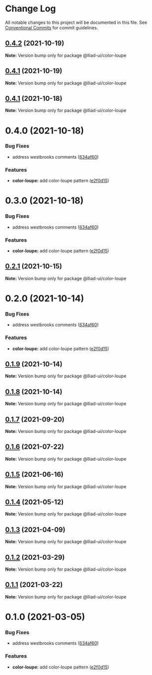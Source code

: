 # Change Log

All notable changes to this project will be documented in this file.
See [Conventional Commits](https://conventionalcommits.org) for commit guidelines.

## [0.4.2](https://github.com/gaoding-inc/Iliad-ui/compare/@lliad-ui/color-loupe@0.4.1...@lliad-ui/color-loupe@0.4.2) (2021-10-19)

**Note:** Version bump only for package @lliad-ui/color-loupe





## [0.4.1](https://github.com/gaoding-inc/Iliad-ui/compare/@lliad-ui/color-loupe@0.4.0...@lliad-ui/color-loupe@0.4.1) (2021-10-19)

**Note:** Version bump only for package @lliad-ui/color-loupe





## [0.4.1](https://github.com/gaoding-inc/Iliad-ui/compare/@lliad-ui/color-loupe@0.4.0...@lliad-ui/color-loupe@0.4.1) (2021-10-18)

**Note:** Version bump only for package @lliad-ui/color-loupe





# 0.4.0 (2021-10-18)


### Bug Fixes

* address westbrooks comments ([634af60](https://github.com/gaoding-inc/Iliad-ui/commit/634af60f88b0c998b30697dfbd13c9c466ed539d))


### Features

* **color-loupe:** add color-loupe pattern ([e2f0d15](https://github.com/gaoding-inc/Iliad-ui/commit/e2f0d159714cc7998f15d9913b38128486f8b7fb))





# 0.3.0 (2021-10-18)


### Bug Fixes

* address westbrooks comments ([634af60](https://github.com/gaoding-inc/Iliad-ui/commit/634af60f88b0c998b30697dfbd13c9c466ed539d))


### Features

* **color-loupe:** add color-loupe pattern ([e2f0d15](https://github.com/gaoding-inc/Iliad-ui/commit/e2f0d159714cc7998f15d9913b38128486f8b7fb))





## [0.2.1](https://github.com/adobe/spectrum-web-components/compare/@lliad-ui/color-loupe@0.2.0...@lliad-ui/color-loupe@0.2.1) (2021-10-15)

**Note:** Version bump only for package @lliad-ui/color-loupe

# 0.2.0 (2021-10-14)

### Bug Fixes

-   address westbrooks comments ([634af60](https://github.com/adobe/spectrum-web-components/commit/634af60f88b0c998b30697dfbd13c9c466ed539d))

### Features

-   **color-loupe:** add color-loupe pattern ([e2f0d15](https://github.com/adobe/spectrum-web-components/commit/e2f0d159714cc7998f15d9913b38128486f8b7fb))

## [0.1.9](https://github.com/adobe/spectrum-web-components/compare/@lliad-ui/color-loupe@0.1.7...@lliad-ui/color-loupe@0.1.9) (2021-10-14)

**Note:** Version bump only for package @lliad-ui/color-loupe

## [0.1.8](https://github.com/adobe/spectrum-web-components/compare/@lliad-ui/color-loupe@0.1.7...@lliad-ui/color-loupe@0.1.8) (2021-10-14)

**Note:** Version bump only for package @lliad-ui/color-loupe

## [0.1.7](https://github.com/adobe/spectrum-web-components/compare/@lliad-ui/color-loupe@0.1.6...@lliad-ui/color-loupe@0.1.7) (2021-09-20)

**Note:** Version bump only for package @lliad-ui/color-loupe

## [0.1.6](https://github.com/adobe/spectrum-web-components/compare/@lliad-ui/color-loupe@0.1.5...@lliad-ui/color-loupe@0.1.6) (2021-07-22)

**Note:** Version bump only for package @lliad-ui/color-loupe

## [0.1.5](https://github.com/adobe/spectrum-web-components/compare/@lliad-ui/color-loupe@0.1.4...@lliad-ui/color-loupe@0.1.5) (2021-06-16)

**Note:** Version bump only for package @lliad-ui/color-loupe

## [0.1.4](https://github.com/adobe/spectrum-web-components/compare/@lliad-ui/color-loupe@0.1.3...@lliad-ui/color-loupe@0.1.4) (2021-05-12)

**Note:** Version bump only for package @lliad-ui/color-loupe

## [0.1.3](https://github.com/adobe/spectrum-web-components/compare/@lliad-ui/color-loupe@0.1.2...@lliad-ui/color-loupe@0.1.3) (2021-04-09)

**Note:** Version bump only for package @lliad-ui/color-loupe

## [0.1.2](https://github.com/adobe/spectrum-web-components/compare/@lliad-ui/color-loupe@0.1.1...@lliad-ui/color-loupe@0.1.2) (2021-03-29)

**Note:** Version bump only for package @lliad-ui/color-loupe

## [0.1.1](https://github.com/adobe/spectrum-web-components/compare/@lliad-ui/color-loupe@0.1.0...@lliad-ui/color-loupe@0.1.1) (2021-03-22)

**Note:** Version bump only for package @lliad-ui/color-loupe

# 0.1.0 (2021-03-05)

### Bug Fixes

-   address westbrooks comments ([634af60](https://github.com/adobe/spectrum-web-components/commit/634af60f88b0c998b30697dfbd13c9c466ed539d))

### Features

-   **color-loupe:** add color-loupe pattern ([e2f0d15](https://github.com/adobe/spectrum-web-components/commit/e2f0d159714cc7998f15d9913b38128486f8b7fb))
